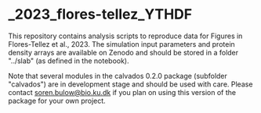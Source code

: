 # _2023_flores-tellez_YTHDF
This repository contains analysis scripts to reproduce data for Figures in Flores-Tellez et al., 2023.
The simulation input parameters and protein density arrays are available on Zenodo and should be stored in a folder "../slab" (as defined in the notebook).

Note that several modules in the calvados 0.2.0 package (subfolder "calvados") are in development stage and should be used with care. Please contact soren.bulow@bio.ku.dk if you plan on using this version of the package for your own project.
